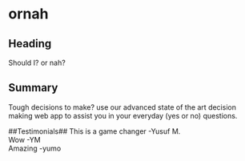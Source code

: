 # ornah

## Heading ##
Should I? or nah?

## Summary ##
Tough decisions to make? use our advanced state of the art decision making web app to assist you in your everyday (yes or no) questions.

##Testimonials##
This is a game changer -Yusuf M.  
Wow -YM  
Amazing -yumo  

